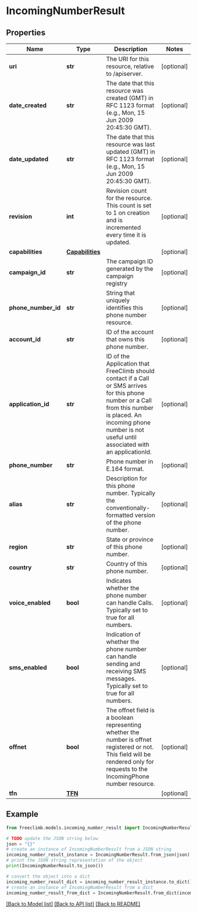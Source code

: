 # IncomingNumberResult


## Properties

Name | Type | Description | Notes
------------ | ------------- | ------------- | -------------
**uri** | **str** | The URI for this resource, relative to /apiserver. | [optional] 
**date_created** | **str** | The date that this resource was created (GMT) in RFC 1123 format (e.g., Mon, 15 Jun 2009 20:45:30 GMT). | [optional] 
**date_updated** | **str** | The date that this resource was last updated (GMT) in RFC 1123 format (e.g., Mon, 15 Jun 2009 20:45:30 GMT). | [optional] 
**revision** | **int** | Revision count for the resource. This count is set to 1 on creation and is incremented every time it is updated. | [optional] 
**capabilities** | [**Capabilities**](Capabilities.md) |  | [optional] 
**campaign_id** | **str** | The campaign ID generated by the campaign registry | [optional] 
**phone_number_id** | **str** | String that uniquely identifies this phone number resource. | [optional] 
**account_id** | **str** | ID of the account that owns this phone number. | [optional] 
**application_id** | **str** | ID of the Application that FreeClimb should contact if a Call or SMS arrives for this phone number or a Call from this number is placed. An incoming phone number is not useful until associated with an applicationId. | [optional] 
**phone_number** | **str** | Phone number in E.164 format. | [optional] 
**alias** | **str** | Description for this phone number. Typically the conventionally-formatted version of the phone number. | [optional] 
**region** | **str** | State or province of this phone number. | [optional] 
**country** | **str** | Country of this phone number. | [optional] 
**voice_enabled** | **bool** | Indicates whether the phone number can handle Calls. Typically set to true for all numbers. | [optional] 
**sms_enabled** | **bool** | Indication of whether the phone number can handle sending and receiving SMS messages. Typically set to true for all numbers. | [optional] 
**offnet** | **bool** | The offnet field is a boolean representing whether the number is offnet registered or not. This field will be rendered only for requests to the IncomingPhone number resource. | [optional] 
**tfn** | [**TFN**](TFN.md) |  | [optional] 

## Example

```python
from freeclimb.models.incoming_number_result import IncomingNumberResult

# TODO update the JSON string below
json = "{}"
# create an instance of IncomingNumberResult from a JSON string
incoming_number_result_instance = IncomingNumberResult.from_json(json)
# print the JSON string representation of the object
print(IncomingNumberResult.to_json())

# convert the object into a dict
incoming_number_result_dict = incoming_number_result_instance.to_dict()
# create an instance of IncomingNumberResult from a dict
incoming_number_result_from_dict = IncomingNumberResult.from_dict(incoming_number_result_dict)
```
[[Back to Model list]](../README.md#documentation-for-models) [[Back to API list]](../README.md#documentation-for-api-endpoints) [[Back to README]](../README.md)


